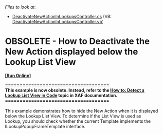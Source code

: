 <!-- default file list -->
*Files to look at*:

* [DeactivateNewActionInLookupsController.cs](./CS/RemoveNewButtonInLookups.Module/DeactivateNewActionInLookupsController.cs) (VB: [DeactivateNewActionInLookupsController.vb](./VB/RemoveNewButtonInLookups.Module/DeactivateNewActionInLookupsController.vb))
<!-- default file list end -->
# OBSOLETE - How to Deactivate the New Action displayed below the Lookup List View
<!-- run online -->
**[[Run Online]](https://codecentral.devexpress.com/e228)**
<!-- run online end -->


<p><strong>====================================</strong><br><strong>This example is now obsolete. Instead, refer to the <a href="http://documentation.devexpress.com/#Xaf/CustomDocument2908">How to: Detect a Lookup List View in Code</a> topic in XAF documentation.</strong><br><strong>====================================</strong><br><br>This example demonstrates how to hide the New Action when it is displayed below the Lookup List View. To determine if the List View is used as Lookup, you should check whether the current Template implements the ILookupPopupFrameTemplate interface. </p>
<p> </p>

<br/>


